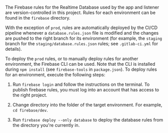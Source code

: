 The Firebase rules for the Realtime Database used by the app and listener are version-controlled in this project.
Rules for each environment can be found in the `firebase` directory.

With the exception of `prod`, rules are automatically deployed by the CI/CD pipeline whenever a `database.rules.json`
file is modified and the changes are pushed to the right branch for its environment
(for example, the `staging` branch for the `staging/database.rules.json` rules; see `.gitlab-ci.yml` for details).

To deploy the `prod` rules, or to manually deploy rules for another environment, the Firebase CLI can be used.
Note that the CLI is installed during `npm install` (see `firebase-tools` in `package.json`). To deploy rules for an
environment, execute the following steps:

1. Run `firebase login` and follow the instructions on the terminal. To publish firebase rules, you must log into
   an account that has access to the right project.

2. Change directory into the folder of the target environment. For example, `cd firebase/dev`.

3. Run `firebase deploy --only database` to deploy the database rules from the directory you're currently in.
